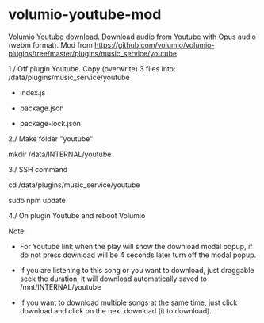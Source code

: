 # volumio-youtube-mod
Volumio Youtube download.  Download audio from Youtube with Opus audio (webm format).
Mod from https://github.com/volumio/volumio-plugins/tree/master/plugins/music_service/youtube

1./ Off plugin Youtube. 
Copy (overwrite) 3 files into: /data/plugins/music_service/youtube

- index.js

- package.json

- package-lock.json


2./ Make folder "youtube" 

mkdir /data/INTERNAL/youtube


3./ SSH command

cd /data/plugins/music_service/youtube

sudo npm update


4./ On plugin Youtube and reboot Volumio


Note:

- For Youtube link when the play will show the download modal popup, if do not press download will be 4 seconds later turn off the modal popup.

- If you are listening to this song or you want to download, just draggable seek the duration, it will download automatically saved to /mnt/INTERNAL/youtube

- If you want to download multiple songs at the same time, just click download and click on the next download (it to download).
